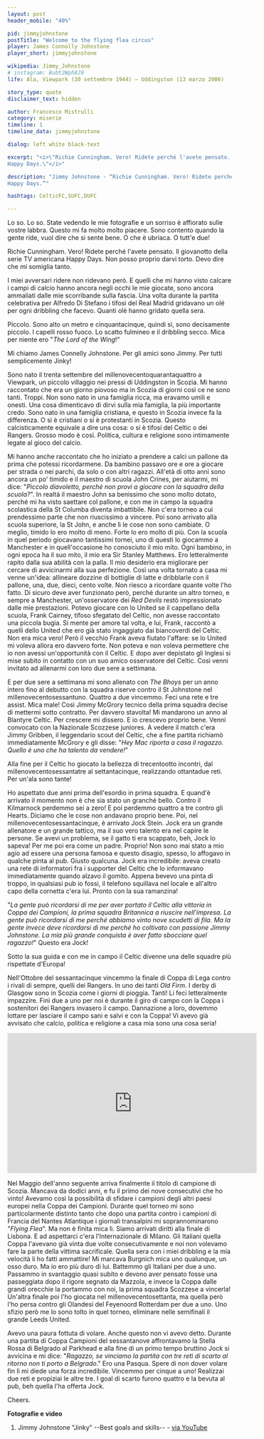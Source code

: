 ```yaml
---
layout: post
header_mobile: "40%"

pid: jimmyjohnstone
postTitle: "Welcome to the flying flea circus"
player: James Connolly Johnstone
player_short: jimmyjohnstone

wikipedia: Jimmy_Johnstone
# instagram: Bubt2Wph8J9
life: Ala, Viewpark (30 settembre 1944) – Uddingston (13 marzo 2006)

story_type: quote
disclaimer_text: hidden

author: Francesco Mistrulli
category: miserie
timeline: 1
timeline_data: jimmyjohnstone

dialog: left white black-text

excerpt: "<i>\"Richie Cunningham. Vero! Ridete perché l'avete pensato. Il giovanotto della serie TV americana
Happy Days.\"</i>"

description: "Jimmy Johnstone - “Richie Cunningham. Vero! Ridete perché l'avete pensato. Il giovanotto della serie TV americana
Happy Days.”"

hashtags: CelticFC,SUFC,DUFC

---
```

Lo so. Lo so. State vedendo le mie fotografie e un sorriso è affiorato sulle vostre labbra. Questo mi fa molto molto piacere. Sono contento quando la gente ride, vuol dire che si sente bene. O che è ubriaca. O tutt'e due!

Richie Cunningham. Vero! Ridete perché l'avete pensato. Il giovanotto della serie TV americana Happy Days. Non posso proprio darvi torto. Devo dire che mi somiglia tanto.

I miei avversari ridere non ridevano però. E quelli che mi hanno visto calcare i campi di calcio hanno ancora negli occhi le mie giocate, sono ancora ammaliati dalle mie scorribande sulla fascia. Una volta durante la partita celebrativa per Alfredo Di Stefano i tifosi del Real Madrid gridavano un olé per ogni dribbling che facevo. Quanti olè hanno gridato quella sera.

Piccolo. Sono alto un metro e cinquantacinque, quindi sì, sono decisamente piccolo. I capelli rosso fuoco. Lo scatto fulmineo e il dribbling secco. Mica per niente ero "_The Lord of the Wing_!"

Mi chiamo James Connelly Johnstone. Per gli amici sono Jimmy. Per tutti semplicemente Jinky!

Sono nato il trenta settembre del millenovecentoquarantaquattro a Viewpark, un piccolo villaggio nei pressi di Uddingston in Scozia. Mi hanno raccontato che era un giorno piovoso ma in Scozia di giorni così ce ne sono tanti. Troppi. Non sono nato in una famiglia ricca, ma eravamo umili e onesti. Una cosa dimenticavo di dirvi sulla mia famiglia, la più importante credo. Sono nato in una famiglia cristiana, e questo in Scozia invece fa la differenza. O si è cristiani o si è protestanti in Scozia. Questo calcisticamente equivale a dire una cosa: o si è tifosi del Celtic o dei Rangers. Grosso modo è così. Politica, cultura e religione sono intimamente legate al gioco del calcio.

Mi hanno anche raccontato che ho iniziato a prendere a calci un pallone da prima che potessi ricordarmene. Da bambino passavo ore e ore a giocare per strada o nei parchi, da solo o con altri ragazzi. All'età di otto anni sono ancora un po' timido e il maestro di scuola John Crines, per aiutarmi, mi dice: "_Piccolo diavoletto, perché non provi a giocare con la squadra della scuola?_". In realtà il maestro John sa benissimo che sono molto dotato, perché mi ha visto saettare col pallone, e con me in campo la squadra scolastica della St Columba diventa imbattibile. Non c'era torneo a cui prendessimo parte che non riuscissimo a vincere. Poi sono arrivato alla scuola superiore, la St John, e anche lì le cose non sono cambiate. O meglio, timido lo ero molto di meno. Forte lo ero molto di più. Con la scuola in quel periodo giocavano tantissimi tornei, uno di questi lo giocammo a Manchester e in quell'occasione ho conosciuto il mio mito. Ogni bambino, in ogni epoca ha il suo mito, il mio era Sir Stanley Matthews. Ero letteralmente rapito dalla sua abilità con la palla. Il mio desiderio era migliorare per cercare di avvicinarmi alla sua perfezione. Così una volta tornato a casa mi venne un'idea: allineare dozzine di bottiglie di latte e dribblarle con il pallone, una, due, dieci, cento volte. Non riesco a ricordare quante volte l'ho fatto. Di sicuro deve aver funzionato però, perché durante un altro torneo, e sempre a Manchester, un'osservatore dei _Red Devils_ restò impressionato dalle mie prestazioni. Potevo giocare con lo United se il cappellano della scuola, Frank Cairney, tifoso sfegatato del Celtic, non avesse raccontato una piccola bugia. Si mente per amore tal volta, e lui, Frank, raccontò a quelli dello United che ero già stato ingaggiato dai biancoverdi del Celtic. Non era mica vero! Però il vecchio Frank aveva fiutato l'affare: se lo United mi voleva allora ero davvero forte. Non poteva e non voleva permettere che io non avessi un'opportunità con il Celtic. E dopo aver depistato gli Inglesi si mise subito in contatto con un suo amico osservatore del Celtic. Così venni invitato ad allenarmi con loro due sere a settimana.

E per due sere a settimana mi sono allenato con _The Bhoys_ per un anno intero fino al debutto con la squadra riserve contro il St Johnstone nel millenovecentosessantuno. Quattro a due vincemmo. Feci una rete e tre assist. Mica male! Così Jimmy McGrory tecnico della prima squadra decise di mettermi sotto contratto. Per davvero stavolta! Mi mandarono un anno al Blantyre Celtic. Per crescere mi dissero. E io crescevo proprio bene. Venni convocato con la Nazionale Scozzese juniores. A vedere il match c'era Jimmy Gribben, il leggendario scout del Celtic, che a fine partita richiamò immediatamente McGrory e gli disse: "_Hey Mac riporta a casa il ragazzo. Quello è uno che ha talento da vendere!_"

Alla fine per il Celtic ho giocato la bellezza di trecentootto incontri, dal millenovecentosessantatre al settantacinque, realizzando ottantadue reti. Per un'ala sono tante!

Ho aspettato due anni prima dell'esordio in prima squadra. E quand'è arrivato il momento non è che sia stato un granché bello. Contro il Kilmarnock perdemmo sei a zero! E poi perdemmo quattro a tre contro gli Hearts. Diciamo che le cose non andavano proprio bene. Poi, nel millenovecentosessantacinque, è arrivato Jock Stein. Jock era un grande allenatore e un grande tattico, ma il suo vero talento era nel capire le persone. Se avevi un problema, se il gatto ti era scappato, beh, Jock lo sapeva! Per me poi era come un padre. Proprio! Non sono mai stato a mio agio ad essere una persona famosa e questo disagio, spesso, lo affogavo in qualche pinta al pub. Giusto qualcuna. Jock era incredibile: aveva creato una rete di informatori fra i supporter del Celtic che lo informavano immediatamente quando alzavo il gomito. Appena bevevo una pinta di troppo, in qualsiasi pub io fossi, il telefono squillava nel locale e all'altro capo della cornetta c'era lui. Pronto con la sua ramanzina!

"_La gente può ricordarsi di me per aver portato il Celtic alla vittoria in Coppa dei Campioni, la prima squadra Britannica a riuscire nell'impresa. La gente può ricordarsi di me perché abbiamo vinto nove scudetti di fila. Ma la gente invece deve ricordarsi di me perché ho coltivato con passione Jimmy Johnstone. La mia più grande conquista è aver fatto sbocciare quel ragazzo!_" Questo era Jock!

Sotto la sua guida e con me in campo il Celtic divenne una delle squadre più rispettate d'Europa!

Nell'Ottobre del sessantacinque vincemmo la finale di Coppa di Lega contro i rivali di sempre, quelli dei Rangers. In uno dei tanti _Old Firm_. I derby di Glasgow sono in Scozia come i giorni di pioggia. Tanti! Li feci letteralmente impazzire. Finì due a uno per noi è durante il giro di campo con la Coppa i sostenitori dei Rangers invasero il campo. Dannazione a loro, dovemmo lottare per lasciare il campo sani e salvi e con la Coppa! Vi avevo già avvisato che calcio, politica e religione a casa mia sono una cosa seria!

<div class="text-center">
  <div class="videoWrapper">
    <iframe width="560" height="315" src="https://www.youtube-nocookie.com/embed/dLZiezuoh4o?start=12" title="YouTube video player" frameborder="0" allow="accelerometer; autoplay; clipboard-write; encrypted-media; gyroscope; picture-in-picture; web-share" allowfullscreen></iframe>
  </div>
</div>

Nel Maggio dell'anno seguente arriva finalmente il titolo di campione di Scozia. Mancava da dodici anni, e fu il primo dei nove consecutivi che ho vinto! Avevamo così la possibilità di sfidare i campioni degli altri paesi europei nella Coppa dei Campioni. Durante quel torneo mi sono particolarmente distinto tanto che dopo una partita contro i campioni di Francia del Nantes Atlantique i giornali transalpini mi soprannominarono "_Flying Flea_". Ma non è finita mica lì. Siamo arrivati diritti alla finale di Lisbona. E ad aspettarci c'era l'Internazionale di Milano. Gli Italiani quella Coppa l'avevano già vinta due volte consecutivamente e noi non volevamo fare la parte della vittima sacrificale. Quella sera con i miei dribbling e la mia velocità li ho fatti ammattire! Mi marcava Burgnich mica uno qualunque, un osso duro. Ma io ero più duro di lui. Battemmo gli Italiani per due a uno. Passammo in svantaggio quasi subito e devono aver pensato fosse una passeggiata dopo il rigore segnato da Mazzola, e invece la Coppa dalle grandi orecchie la portammo con noi, la prima squadra Scozzese a vincerla! Un'altra finale poi l'ho giocata nel millenovecentosettanta, ma quella però l'ho persa contro gli Olandesi del Feyenoord Rotterdam per due a uno. Uno sfizio però me lo sono tolto in quel torneo, eliminare nelle semifinali il grande Leeds United.

Avevo una paura fottuta di volare. Anche questo non vi avevo detto. Durante una partita di Coppa Campioni del sessantanove affrontavamo la Stella Rossa di Belgrado al Parkhead e alla fine di un primo tempo bruttino Jock si avvicina e mi dice: "_Ragazzo, se vinciamo la partita con tre reti di scarto al ritorno non ti porto a Belgrado_." Ero una Pasqua. Spere di non dover volare fin lì mi diede una forza incredibile. Vincemmo per cinque a uno! Realizzai due reti e propiziai le altre tre. I goal di scarto furono quattro e la bevuta al pub, beh quella l'ha offerta Jock.

Cheers.

<div class="post-disclaimer">
  <b>Fotografie e video</b>
  <ol>
    <li>Jimmy Johnstone "Jinky" --Best goals and skills-- - <a href="https://www.youtube.com/watch?v=dLZiezuoh4o" target="_blank">via YouTube</a></li>
  </ol>
</div>

<script>
var jimmyjohnstone=[
                {
                    type:"birth",
                    category:"event",
                    timestamps:[new Date(1944,9-1,30)],
                    text:{
                        body:"James Connolly Johnstone nasce Viewpark (Scozia), il 30 settembre 1944",
                        link:null
                    }
                },
                {
                    type:"death",
                    category:"event",
                    timestamps:[new Date(2006,3-1,13)],
                    text:{
                        body:"James Connolly Johnstone ci lascia il 13 marzo 2006 a Uddingston (Scozia)",
                        link:null
                    }
                },
                 {
                     type:"club",
                     category:"range",
                     timestamps:[1961,1975],
                     team:"Celtic",
                     text:{
                         body:"Fu ala del Celtic dal 1963 al 1975, dopo aver militato nella squadra giovanile del Blantyre, periodo in cui fu convocato per la Nazionale juniores. Ha conquistato la Coppa dei Campioni nel 1967 a Lisbona contro l'Internazionale. Con il Celtic ha vinto nove campionati scozzesi e sette Scottish Cup. Registra 308 presenze con 82 goal.",
                         link:null
                     }
                 },
                {
                    type:"club",
                    category:"range",
                    timestamps:[1975,1977],
                    team:"Sheffield United",
                    text:{
                        body:"Dopo una breve esperienza americana nei San Jose Earthquakes, nel 1975 passa allo Sheffield United dove resta per due stagioni realizzando 2 reti in 11 presenze.",
                        link:null
                    }
                },
                {
                    type:"club",
                    category:"range",
                    timestamps:[1977,1978],
                    team:"Shelbourne",
                    text:{
                        body:"Dopo 3 presenze nel Dundee United, trascorre una stagione allo Shelbourne dove gioca nove partite.",
                        link:null
                    }
                },
                {
                    type:"club",
                    category:"range",
                    timestamps:[1978,1979],
                    team:"Elgin City",
                    text:{
                        body:"Chiude la sua carriera nell'Elgin City, dove segna 2 reti in 18 apparizioni.",
                        link:null
                    }
                },
                {
                    type:"national",
                    timestamps:[1964,1974],
                    team:"Scozia",
                    apps:23,
                    goals:0
                },
                {
                    type:"cup",
                    category:"event",
                    timestamps:[new Date(1967,5-1,25),new Date(1967,5-1,25)],
                    cup:"Champions League",
                    text:{

                        body:"Nel 1967 vince la Coppa dei Campioni con i Celtic che sconfisse in finale l'Inter, e fu la prima squadra a vedersi assegnata la nuova coppa dalle grandi orecchie.",
                        link:""
                    }
                },
                {
                    type:"worldcup",
                    category:"event",
                    timestamps:[new Date(1974,7-1,10),new Date(1974,7-1,25)],
                    team:"Germania Ovest 1974",
                    text:{
                        body:"Partecipò, senza giocare, al Campionato mondiale di calcio FIFA 1974, che si tenne in Germania Ovest dal 13 giugno al 7 luglio 1974."
                    }
                },
            ];
</script>
